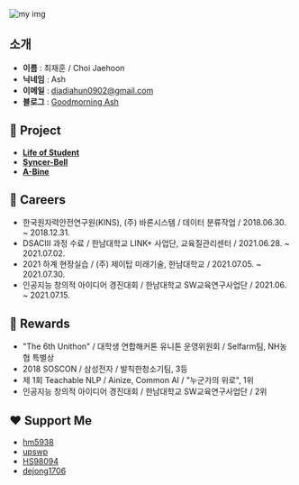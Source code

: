 ![my img](https://github.com/JH9892/JH9892/blob/master/profile%20demo.png)

## **소개**
- **이름** : 최재훈 / Choi Jaehoon
- **닉네임** : Ash
- **이메일** : diadiahun0902@gmail.com
- **블로그** : [Goodmorning Ash](goodmorning-ash.dev)

## **👤 Project**
- **[Life of Student](https://github.com/JH9892/Life_of_Student)**
- **[Syncer-Bell](https://github.com/DevvIll/Syncer-Bell)**
- **[A-Bine](https://github.com/JH9892/A_bine)**  

## **📖 Careers**
- 한국원자력안전연구원(KINS), (주) 바론시스템 / 데이터 분류작업 / 2018.06.30. ~ 2018.12.31.  
- DSACⅢ 과정 수료 / 한남대학교 LINK+ 사업단, 교육질관리센터 / 2021.06.28. ~ 2021.07.02.  
- 2021 하계 현장실습 / (주) 제이탑 미래기술, 한남대학교 / 2021.07.05. ~ 2021.07.30.  
- 인공지능 창의적 아이디어 경진대회 / 한남대학교 SW교육연구사업단 / 2021.06. ~ 2021.07.15.

## **👑 Rewards**
- "The 6th Unithon" / 대학생 연합해커톤 유니톤 운영위원회 / Selfarm팀, NH농협 특별상   
- 2018 SOSCON / 삼성전자 / 발칙한청소기팀, 3등  
- 제 1회 Teachable NLP / Ainize, Common AI / "누군가의 위로", 1위  
- 인공지능 창의적 아이디어 경진대회 / 한남대학교 SW교육연구사업단 / 2위  

## **❤ Support Me**   
- [hm5938](https://github.com/hm5938)
- [upswp](https://github.com/upswp)
- [HS98094](https://github.com/HS98094)
- [dejong1706](https://github.com/dejong1706)
